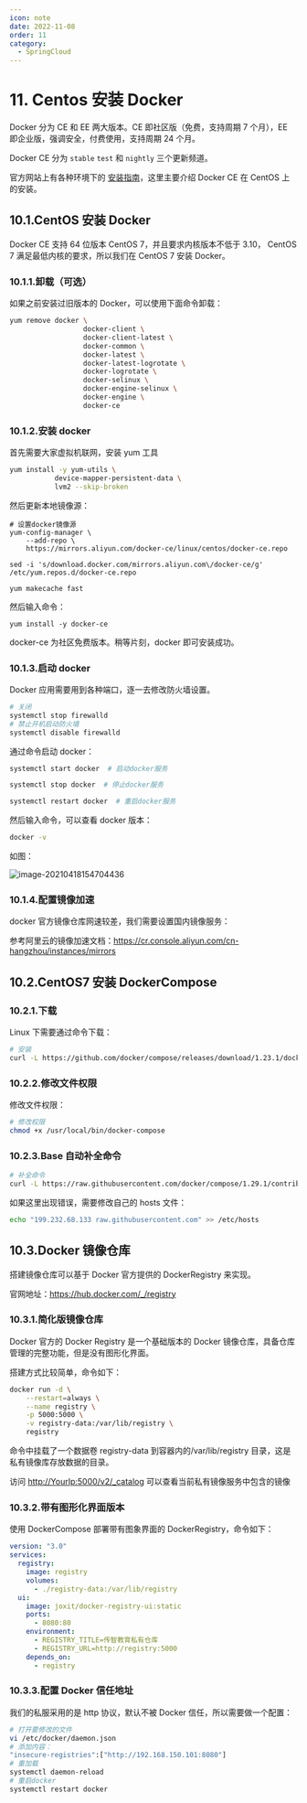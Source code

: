 ```yaml
---
icon: note
date: 2022-11-08
order: 11
category:
  - SpringCloud
---
```


# 11. Centos 安装 Docker

Docker 分为 CE 和 EE 两大版本。CE 即社区版（免费，支持周期 7 个月），EE 即企业版，强调安全，付费使用，支持周期 24 个月。

Docker CE 分为 `stable` `test` 和 `nightly` 三个更新频道。

官方网站上有各种环境下的 [安装指南](https://docs.docker.com/install/)，这里主要介绍 Docker CE 在 CentOS 上的安装。

## 10.1.CentOS 安装 Docker

Docker CE 支持 64 位版本 CentOS 7，并且要求内核版本不低于 3.10， CentOS 7 满足最低内核的要求，所以我们在 CentOS 7 安装 Docker。

### 10.1.1.卸载（可选）

如果之前安装过旧版本的 Docker，可以使用下面命令卸载：

```sh
yum remove docker \
                  docker-client \
                  docker-client-latest \
                  docker-common \
                  docker-latest \
                  docker-latest-logrotate \
                  docker-logrotate \
                  docker-selinux \
                  docker-engine-selinux \
                  docker-engine \
                  docker-ce
```

### 10.1.2.安装 docker

首先需要大家虚拟机联网，安装 yum 工具

```sh
yum install -y yum-utils \
           device-mapper-persistent-data \
           lvm2 --skip-broken
```

然后更新本地镜像源：

```shell
# 设置docker镜像源
yum-config-manager \
    --add-repo \
    https://mirrors.aliyun.com/docker-ce/linux/centos/docker-ce.repo

sed -i 's/download.docker.com/mirrors.aliyun.com\/docker-ce/g' /etc/yum.repos.d/docker-ce.repo

yum makecache fast
```

然后输入命令：

```shell
yum install -y docker-ce
```

docker-ce 为社区免费版本。稍等片刻，docker 即可安装成功。

### 10.1.3.启动 docker

Docker 应用需要用到各种端口，逐一去修改防火墙设置。

```sh
# 关闭
systemctl stop firewalld
# 禁止开机启动防火墙
systemctl disable firewalld
```

通过命令启动 docker：

```sh
systemctl start docker  # 启动docker服务

systemctl stop docker  # 停止docker服务

systemctl restart docker  # 重启docker服务
```

然后输入命令，可以查看 docker 版本：

```sh
docker -v
```

如图：

![image-20210418154704436](https://gcore.jsdelivr.net/gh/SurplusFate/guide_img@main/img/image-20210418154704436.png)

### 10.1.4.配置镜像加速

docker 官方镜像仓库网速较差，我们需要设置国内镜像服务：

参考阿里云的镜像加速文档：<https://cr.console.aliyun.com/cn-hangzhou/instances/mirrors>

## 10.2.CentOS7 安装 DockerCompose

### 10.2.1.下载

Linux 下需要通过命令下载：

```sh
# 安装
curl -L https://github.com/docker/compose/releases/download/1.23.1/docker-compose-`uname -s`-`uname -m` > /usr/local/bin/docker-compose
```

### 10.2.2.修改文件权限

修改文件权限：

```sh
# 修改权限
chmod +x /usr/local/bin/docker-compose
```

### 10.2.3.Base 自动补全命令

```sh
# 补全命令
curl -L https://raw.githubusercontent.com/docker/compose/1.29.1/contrib/completion/bash/docker-compose > /etc/bash_completion.d/docker-compose
```

如果这里出现错误，需要修改自己的 hosts 文件：

```sh
echo "199.232.68.133 raw.githubusercontent.com" >> /etc/hosts
```

## 10.3.Docker 镜像仓库

搭建镜像仓库可以基于 Docker 官方提供的 DockerRegistry 来实现。

官网地址：<https://hub.docker.com/_/registry>

### 10.3.1.简化版镜像仓库

Docker 官方的 Docker Registry 是一个基础版本的 Docker 镜像仓库，具备仓库管理的完整功能，但是没有图形化界面。

搭建方式比较简单，命令如下：

```sh
docker run -d \
    --restart=always \
    --name registry \
    -p 5000:5000 \
    -v registry-data:/var/lib/registry \
    registry
```

命令中挂载了一个数据卷 registry-data 到容器内的/var/lib/registry 目录，这是私有镜像库存放数据的目录。

访问 <http://YourIp:5000/v2/_catalog> 可以查看当前私有镜像服务中包含的镜像

### 10.3.2.带有图形化界面版本

使用 DockerCompose 部署带有图象界面的 DockerRegistry，命令如下：

```yaml
version: "3.0"
services:
  registry:
    image: registry
    volumes:
      - ./registry-data:/var/lib/registry
  ui:
    image: joxit/docker-registry-ui:static
    ports:
      - 8080:80
    environment:
      - REGISTRY_TITLE=传智教育私有仓库
      - REGISTRY_URL=http://registry:5000
    depends_on:
      - registry
```

### 10.3.3.配置 Docker 信任地址

我们的私服采用的是 http 协议，默认不被 Docker 信任，所以需要做一个配置：

```sh
# 打开要修改的文件
vi /etc/docker/daemon.json
# 添加内容：
"insecure-registries":["http://192.168.150.101:8080"]
# 重加载
systemctl daemon-reload
# 重启docker
systemctl restart docker
```
